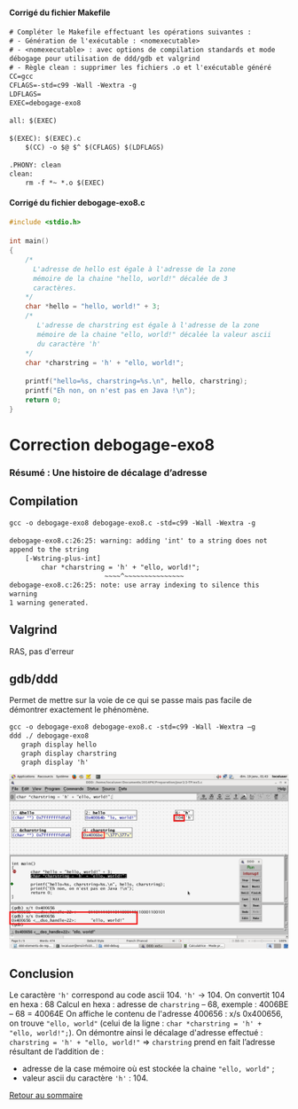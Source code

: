 #### Corrigé du fichier Makefile

```make
# Compléter le Makefile effectuant les opérations suivantes :
# - Génération de l'exécutable : <nomexecutable>
# - <nomexecutable> : avec options de compilation standards et mode débogage pour utilisation de ddd/gdb et valgrind
# - Règle clean : supprimer les fichiers .o et l'exécutable généré 
CC=gcc
CFLAGS=-std=c99 -Wall -Wextra -g
LDFLAGS=
EXEC=debogage-exo8

all: $(EXEC)

$(EXEC): $(EXEC).c
	$(CC) -o $@ $^ $(CFLAGS) $(LDFLAGS)

.PHONY: clean
clean:
	rm -f *~ *.o $(EXEC)

```

#### Corrigé du fichier debogage-exo8.c

```c
#include <stdio.h>

int main()
{
	/*
	  L'adresse de hello est égale à l'adresse de la zone
	  mémoire de la chaine "hello, world!" décalée de 3
	  caractères.
	*/
	char *hello = "hello, world!" + 3;
	/*
	   L'adresse de charstring est égale à l'adresse de la zone
	   mémoire de la chaine "ello, world!" décalée la valeur ascii
	   du caractère 'h'
	*/
	char *charstring = 'h' + "ello, world!";

	printf("hello=%s, charstring=%s.\n", hello, charstring);
	printf("Eh non, on n'est pas en Java !\n");
	return 0;
}


```


# Correction debogage-exo8

### Résumé : Une histoire de décalage d’adresse

## Compilation

    gcc -o debogage-exo8 debogage-exo8.c -std=c99 -Wall -Wextra -g

    debogage-exo8.c:26:25: warning: adding 'int' to a string does not append to the string
        [-Wstring-plus-int]
            char *charstring = 'h' + "ello, world!";
                            ~~~~^~~~~~~~~~~~~~~~
    debogage-exo8.c:26:25: note: use array indexing to silence this warning
    1 warning generated.

## Valgrind
RAS, pas d'erreur

## gdb/ddd

Permet de mettre sur la voie de ce qui se passe mais pas facile de démontrer exactement le phénomène.

    gcc -o debogage-exo8 debogage-exo8.c -std=c99 -Wall -Wextra –g
    ddd ./ debogage-exo8
	   graph display hello
	   graph display charstring
	   graph display 'h'

![](solution-ddd.png)

## Conclusion

Le caractère `'h'` correspond au code ascii 104.
`'h'` -> 104. On convertit 104 en hexa : 68
Calcul en hexa : adresse de `charstring` – 68, exemple : 4006BE – 68 = 40064E
On affiche le contenu de l'adresse 400656 : x/s 0x400656, on trouve `"ello, world"` (celui de la ligne : `char *charstring = 'h' + "ello, world!";`).
On démontre ainsi le décalage d'adresse effectué :
`charstring = 'h' + "ello, world!"` => `charstring` prend en fait l’adresse résultant de l’addition de :

* adresse de la case mémoire où est stockée la chaine `"ello, world"` ;
* valeur ascii du caractère `'h'` : 104.

[Retour au sommaire](?)